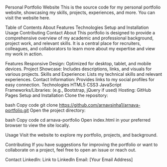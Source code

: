 Personal Portfolio Website
This is the source code for my personal portfolio website, showcasing my skills, projects, experiences, and more. You can visit the website here.

Table of Contents
About
Features
Technologies
Setup and Installation
Usage
Contributing
Contact
About
This portfolio is designed to provide a comprehensive overview of my academic and professional background, project work, and relevant skills. It is a central place for recruiters, colleagues, and collaborators to learn more about my expertise and view my work in action.

Features
Responsive Design: Optimized for desktop, tablet, and mobile devices.
Project Showcase: Includes descriptions, links, and visuals for various projects.
Skills and Experience: Lists my technical skills and relevant experiences.
Contact Information: Provides links to my social profiles for easy connection.
Technologies
HTML5
CSS3
JavaScript
Frameworks/Libraries: (e.g., Bootstrap, jQuery if used)
Hosting: GitHub Pages
Setup and Installation
Clone the repository:

bash
Copy code
git clone https://github.com/arnavsinha1/arnava-portfolio.git
Open the project directory:

bash
Copy code
cd arnava-portfolio
Open index.html in your preferred browser to view the site locally.

Usage
Visit the website to explore my portfolio, projects, and background.

Contributing
If you have suggestions for improving the portfolio or want to collaborate on a project, feel free to open an issue or reach out.

Contact
LinkedIn: Link to LinkedIn
Email: [Your Email Address]
